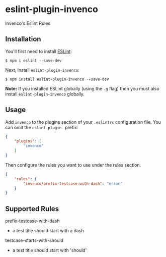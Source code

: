 # eslint-plugin-invenco

Invenco's Eslint Rules

## Installation

You'll first need to install [ESLint](http://eslint.org):

```
$ npm i eslint --save-dev
```

Next, install `eslint-plugin-invenco`:

```
$ npm install eslint-plugin-invenco --save-dev
```

**Note:** If you installed ESLint globally (using the `-g` flag) then you must also install `eslint-plugin-invenco` globally.

## Usage

Add `invenco` to the plugins section of your `.eslintrc` configuration file. You can omit the `eslint-plugin-` prefix:

```json
{
    "plugins": [
        "invenco"
    ]
}
```


Then configure the rules you want to use under the rules section.

```json
{
    "rules": {
        "invenco/prefix-testcase-with-dash": "error"
    }
}
```

## Supported Rules

prefix-testcase-with-dash
- a test title should start with a dash

testcase-starts-with-should
- a test title should start with 'should'
